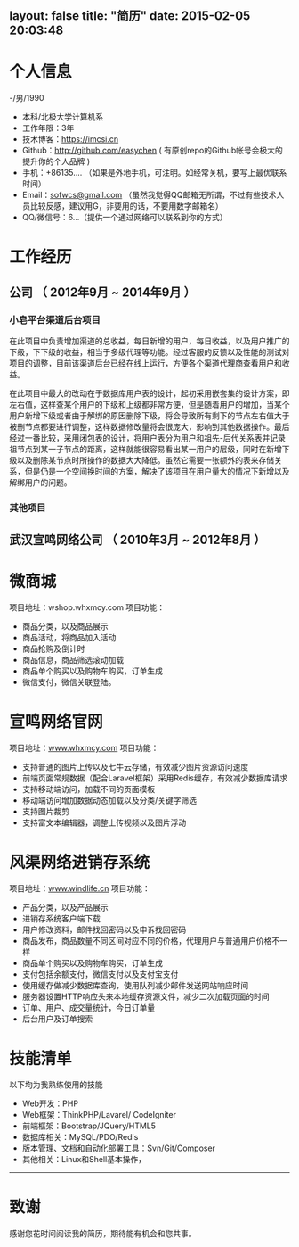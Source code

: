 layout: false
title: "简历"
date: 2015-02-05 20:03:48
---
# 个人信息

 -/男/1990 
 - 本科/北极大学计算机系 
 - 工作年限：3年
 - 技术博客：https://imcsi.cn
 - Github：http://github.com/easychen ( 有原创repo的Github帐号会极大的提升你的个人品牌  )
- 手机：+86135.... （如果是外地手机，可注明。如经常关机，要写上最优联系时间）
- Email：sofwcs@gmail.com （虽然我觉得QQ邮箱无所谓，不过有些技术人员比较反感，建议用G，非要用的话，不要用数字邮箱名）
- QQ/微信号：6...（提供一个通过网络可以联系到你的方式）

# 工作经历

## 公司 （ 2012年9月 ~ 2014年9月 ）

### 小皂平台渠道后台项目 

在此项目中负责增加渠道的总收益，每日新增的用户，每日收益，以及用户推广的下级，下下级的收益，相当于多级代理等功能。经过客服的反馈以及性能的测试对项目的调整，目前该渠道后台已经在线上运行，方便各个渠道代理商查看用户和收益。

在此项目中最大的改动在于数据库用户表的设计，起初采用嵌套集的设计方案，即左右值，这样查某个用户的下级和上级都非常方便，但是随着用户的增加，当某个用户新增下级或者由于解绑的原因删除下级，将会导致所有剩下的节点左右值大于被删节点都要进行调整，这样数据修改量将会很庞大，影响到其他数据操作。最后经过一番比较，采用闭包表的设计，将用户表分为用户和祖先-后代关系表并记录祖节点到某一子节点的距离，这样就能很容易看出某一用户的层级，同时在新增下级以及删除某节点时所操作的数据大大降低。虽然它需要一张额外的表来存储关系，但是仍是一个空间换时间的方案，解决了该项目在用户量大的情况下新增以及解绑用户的问题。

### 其他项目


  
## 武汉宣鸣网络公司 （ 2010年3月 ~ 2012年8月 ）

# 微商城
项目地址：wshop.whxmcy.com
项目功能：

* 商品分类，以及商品展示
* 商品活动，将商品加入活动
* 商品抢购及倒计时
* 商品信息，商品筛选滚动加载
* 商品单个购买以及购物车购买，订单生成
* 微信支付，微信关联登陆。

# 宣鸣网络官网
项目地址：www.whxmcy.com
项目功能：
* 支持普通的图片上传以及七牛云存储，有效减少图片资源访问速度
* 前端页面常规数据（配合Laravel框架）采用Redis缓存，有效减少数据库请求
* 支持移动端访问，加载不同的页面模板
* 移动端访问增加数据动态加载以及分类/关键字筛选
* 支持图片裁剪
* 支持富文本编辑器，调整上传视频以及图片浮动

# 风渠网络进销存系统
项目地址：www.windlife.cn
项目功能：

* 产品分类，以及产品展示
* 进销存系统客户端下载
*  用户修改资料，邮件找回密码以及申诉找回密码
* 商品发布，商品数量不同区间对应不同的价格，代理用户与普通用户价格不一样
* 商品单个购买以及购物车购买，订单生成
*  支付包括余额支付，微信支付以及支付宝支付
* 使用缓存做减少数据库查询，使用队列减少邮件发送网站响应时间
*  服务器设置HTTP响应头来本地缓存资源文件，减少二次加载页面的时间
* 订单、用户、成交量统计，今日订单量 
*  后台用户及订单搜索

  
# 技能清单

以下均为我熟练使用的技能

- Web开发：PHP
- Web框架：ThinkPHP/Lavarel/ CodeIgniter
- 前端框架：Bootstrap/JQuery/HTML5
- 数据库相关：MySQL/PDO/Redis
- 版本管理、文档和自动化部署工具：Svn/Git/Composer
- 其他相关：Linux和Shell基本操作，
      
---      
# 致谢
感谢您花时间阅读我的简历，期待能有机会和您共事。
      


